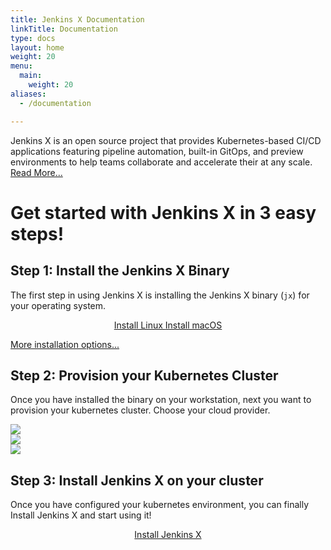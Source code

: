 ```yaml
---
title: Jenkins X Documentation
linkTitle: Documentation
type: docs
layout: home
weight: 20
menu:
  main:
    weight: 20
aliases:
  - /documentation

---
```

Jenkins X is an open source project that provides Kubernetes-based CI/CD
applications featuring pipeline automation, built-in GitOps, and preview
environments to help teams collaborate and accelerate their at any scale. [Read
More...](/docs/overview/)

# Get started with Jenkins X in 3 easy steps!


## Step 1: Install the Jenkins X Binary

The first step in using Jenkins X is installing the Jenkins X binary (`jx`) for
your operating system.

<div style="text-align:center">
<a class="btn btn-lg btn-secondary mr-3 mb-4" href="/docs/getting-started/setup/install/#linux">
		Install Linux <i class="fab fa-linux ml-2 "></i>
    </a> 
<a class="btn btn-lg btn-dark mr-3 mb-4" href="/docs/getting-started/setup/install/#macos">
		Install macOS <i class="fab fa-apple ml-2 "></i>
	</a>
</div>

[More installation options... ](/docs/getting-started/setup/install/)

## Step 2: Provision your Kubernetes Cluster

Once you have installed the binary on your workstation, next you want to provision your kubernetes cluster.  Choose your cloud provider.

<div class="row">
  <div class="col-sm-4">
    <div class="card">
      <div class="card-body">
        <a href="/docs/getting-started/setup/create-cluster/google/"><img src="https://www.pulumi.com/logos/tech/gcp.svg"/></i></a>
      </div>
    </div>
  </div>
  <div class="col-sm-4">
    <div class="card">
      <div class="card-body">
        <a href="/docs/getting-started/setup/create-cluster/amazon/"> <img src="https://www.pulumi.com/logos/tech/aws.svg" class="mx-auto d-block"/></i></a>
      </div>
    </div>
  </div>
  <div class="col-sm-4">
    <div class="card">
      <div class="card-body">
        <a href="/docs/getting-started/setup/create-cluster/azure/"><img src="https://www.pulumi.com/logos/tech/azure.svg"/></i></a>
      </div>
    </div>
  </div>
</div>

## Step 3: Install Jenkins X on your cluster

Once you have configured your kubernetes environment, you can finally Install Jenkins X and start using it!

<div style="text-align:center">
<a class="btn btn-lg btn-info mr-3 mb-4" href="/docs/getting-started/setup/boot/">
		Install Jenkins X <i class="fas fa-arrow-alt-circle-right ml-2"></i>
	</a>
</div>